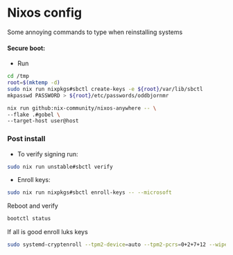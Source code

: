# Nixos config

Some annoying commands to type when reinstalling systems

#### Secure boot:
- Run

```bash
cd /tmp
root=$(mktemp -d)
sudo nix run nixpkgs#sbctl create-keys -e ${root}/var/lib/sbctl
mkpasswd PASSWORD > ${root}/etc/passwords/oddbjornmr

```


```bash
nix run github:nix-community/nixos-anywhere -- \
--flake .#gobel \
--target-host user@host

```
### Post install
- To verify signing run:
```bash
sudo nix run unstable#sbctl verify
```
- Enroll keys:
```bash
sudo nix run nixpkgs#sbctl enroll-keys -- --microsoft
```
Reboot and verify
```bash
bootctl status
```
If all is good enroll luks keys
```bash 
sudo systemd-cryptenroll --tpm2-device=auto --tpm2-pcrs=0+2+7+12 --wipe-slot=tpm2 /dev/nvme0n1p2
```
